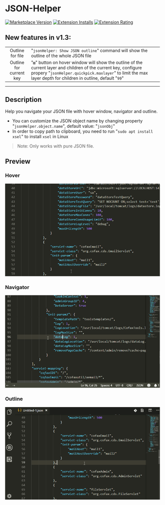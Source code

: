 # JSON-Helper

[![Marketplace Version](https://vsmarketplacebadge.apphb.com/version-short/zhoufeng.json-helper.svg)](https://marketplace.visualstudio.com/items?itemName=zhoufeng.json-helper) [![Extension Installs](https://vsmarketplacebadge.apphb.com/installs/zhoufeng.json-helper.svg)](https://marketplace.visualstudio.com/items?itemName=zhoufeng.json-helper) [![Extension Rating](https://vsmarketplacebadge.apphb.com/rating/zhoufeng.json-helper.svg)](https://marketplace.visualstudio.com/items?itemName=zhoufeng.json-helper)

## New features in v1.3:

|||
|:---:|:---|
|Outline for file|"`jsonHelper: Show JSON outline`" command will show the outline of the whole JSON file|
|Outline for current key|"`▤`" button on hover window will show the outline of the current layer and children of the current key, configure propery "`jsonHelper.quickpick.maxlayer`" to limit the max layer depth for children in outline, default "`99`" |

-----------

## Description

Help you navigate your JSON file with hover window, navigator and outline.

- You can customize the JSON object name by changing property "`jsonHelper.object.name`", default value: "`jsonObj`"
- In order to copy path to clipboard, you need to run "`sudo apt install xsel`" to install `xsel` in Linux

> Note: Only works with pure JSON file.

## Preview

### Hover

![avatar](./imgs/JSON-Helper.gif)

### Navigator

![avatar](./imgs/JSON-Helper-Nav.gif)

### Outline

![avatar](./imgs/JSON-Helper-outline.gif)